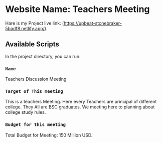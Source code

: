 # Website Name: Teachers Meeting 

Hare is my Project live link:  (https://upbeat-stonebraker-5badf8.netlify.app/).



## Available Scripts

In the project directory, you can run:



### `Name`

Teachers Discussion Meeting



### `Target of This meeting`
This is a teachers Meeting. Here every Teachers are principal of different college. They All are BSC graduates.
We meeting here to planning about college study rules.


### `Budget for this meeting`

Total Budget for Meeting: 150 Million USD.
